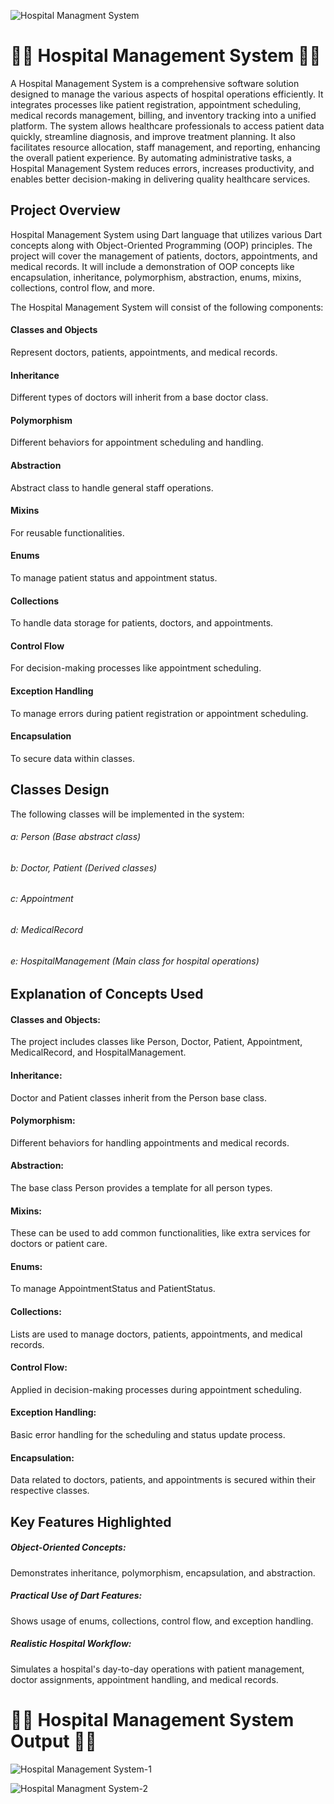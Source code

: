 ![Hospital Managment System](https://github.com/user-attachments/assets/80cb7305-eced-4506-acb8-6f4553e60f20)

# 🚨🆘 Hospital Management System 🚨🆘
A Hospital Management System is a comprehensive software solution designed to manage the various aspects of hospital operations efficiently. It integrates processes like patient 
registration, appointment scheduling, medical records management, billing, and inventory tracking into a unified platform. The system allows healthcare professionals to access patient 
data quickly, streamline diagnosis, and improve treatment planning. It also facilitates resource allocation, staff management, and reporting, enhancing the overall patient experience. 
By automating administrative tasks, a Hospital Management System reduces errors, increases productivity, and enables better decision-making in delivering quality healthcare services.

## Project Overview
Hospital Management System using Dart language that utilizes various Dart concepts along with Object-Oriented Programming (OOP) principles. The project will cover the management of 
patients, doctors, appointments, and medical records. It will include a demonstration of OOP concepts like encapsulation, inheritance, polymorphism, abstraction, enums, mixins, 
collections, control flow, and more. 

The Hospital Management System will consist of the following components:

#### Classes and Objects
Represent doctors, patients, appointments, and medical records.

#### Inheritance
Different types of doctors will inherit from a base doctor class.

#### Polymorphism
Different behaviors for appointment scheduling and handling.

#### Abstraction
Abstract class to handle general staff operations.

#### Mixins
For reusable functionalities.

#### Enums
To manage patient status and appointment status.

#### Collections
To handle data storage for patients, doctors, and appointments.

#### Control Flow
For decision-making processes like appointment scheduling.

#### Exception Handling
To manage errors during patient registration or appointment scheduling.

#### Encapsulation
To secure data within classes.

## Classes Design
The following classes will be implemented in the system:

###### a: Person (Base abstract class)
###### b: Doctor, Patient (Derived classes)
###### c: Appointment
###### d: MedicalRecord
###### e: HospitalManagement (Main class for hospital operations)

## Explanation of Concepts Used
#### Classes and Objects: 
The project includes classes like Person, Doctor, Patient, Appointment, MedicalRecord, and HospitalManagement.

#### Inheritance: 
Doctor and Patient classes inherit from the Person base class.

#### Polymorphism: 
Different behaviors for handling appointments and medical records.

#### Abstraction: 
The base class Person provides a template for all person types.

#### Mixins: 
These can be used to add common functionalities, like extra services for doctors or patient care.

#### Enums: 
To manage AppointmentStatus and PatientStatus.

#### Collections:
Lists are used to manage doctors, patients, appointments, and medical records.

#### Control Flow:
Applied in decision-making processes during appointment scheduling.

#### Exception Handling:
Basic error handling for the scheduling and status update process.

#### Encapsulation:
Data related to doctors, patients, and appointments is secured within their respective classes.

## Key Features Highlighted

##### Object-Oriented Concepts: 
Demonstrates inheritance, polymorphism, encapsulation, and abstraction.

##### Practical Use of Dart Features:
Shows usage of enums, collections, control flow, and exception handling.

##### Realistic Hospital Workflow:
Simulates a hospital's day-to-day operations with patient management, doctor assignments, appointment handling, and medical records.

# 🚨🆘 Hospital Management System Output 🚨🆘
![Hospital Management System-1](https://github.com/user-attachments/assets/b329377c-d227-4edf-8d4c-65a036a08dfa)

![Hospital Managment System-2](https://github.com/user-attachments/assets/8dc38718-c4d2-4563-90d1-1a7fe1d991aa)
